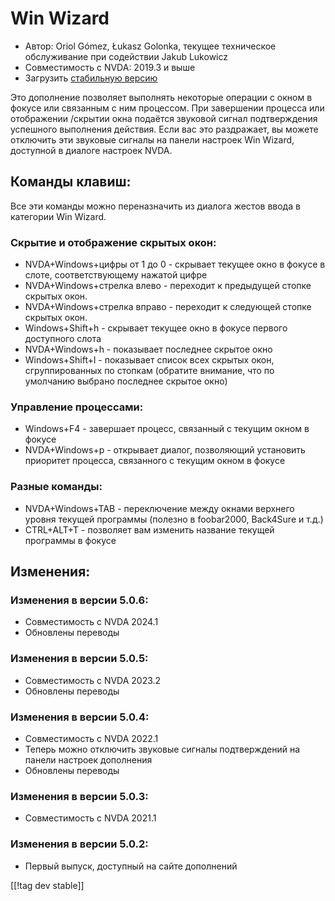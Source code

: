 # Win Wizard #

* Автор: Oriol Gómez, Łukasz Golonka, текущее техническое обслуживание при
  содействии Jakub Lukowicz
* Совместимость с NVDA: 2019.3 и выше
* Загрузить [стабильную версию][1]

Это дополнение позволяет выполнять некоторые операции с окном в фокусе или
связанным с ним процессом.  При завершении процесса или отображении /скрытии
окна подаётся звуковой сигнал подтверждения успешного выполнения действия.
Если вас это раздражает, вы можете отключить эти звуковые сигналы на панели
настроек Win Wizard, доступной в диалоге настроек NVDA.

## Команды клавиш:
Все эти команды можно переназначить из диалога жестов ввода в категории Win
Wizard.
### Скрытие и отображение скрытых окон:
* NVDA+Windows+цифры от 1 до 0 - скрывает текущее окно в фокусе в слоте,
  соответствующему нажатой цифре
* NVDA+Windows+стрелка влево - переходит к предыдущей стопке скрытых окон.
* NVDA+Windows+стрелка вправо - переходит к следующей стопке скрытых окон.
* Windows+Shift+h - скрывает текущее окно в фокусе первого доступного слота
* NVDA+Windows+h - показывает последнее скрытое окно
* Windows+Shift+l - показывает список всех скрытых окон, сгруппированных по
  стопкам (обратите внимание, что по умолчанию выбрано последнее скрытое
  окно)

### Управление процессами:
* Windows+F4 - завершает процесс, связанный с текущим окном в фокусе
* NVDA+Windows+p - открывает диалог, позволяющий установить приоритет
  процесса, связанного с текущим окном в фокусе

### Разные команды:
* NVDA+Windows+TAB - переключение между окнами верхнего уровня текущей
  программы (полезно в foobar2000, Back4Sure и т.д.)
* CTRL+ALT+T - позволяет вам изменить название текущей программы в фокусе

## Изменения:

### Изменения в версии 5.0.6:

* Совместимость с NVDA 2024.1
* Обновлены переводы

### Изменения в версии 5.0.5:

* Совместимость с NVDA 2023.2
* Обновлены переводы

### Изменения в версии 5.0.4:

* Совместимость с NVDA 2022.1
* Теперь можно отключить звуковые сигналы подтверждений на панели настроек
  дополнения
* Обновлены переводы

### Изменения в версии 5.0.3:

* Совместимость с NVDA 2021.1

### Изменения в версии 5.0.2:

* Первый выпуск, доступный на сайте дополнений

[[!tag dev stable]]

[1]: https://www.nvaccess.org/addonStore/legacy?file=winwizard
